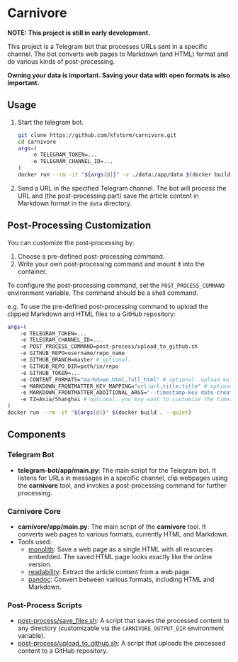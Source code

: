 # Carnivore

**NOTE: This project is still in early development.**

This project is a Telegram bot that processes URLs sent in a specific channel. The bot converts web pages to Markdown (and HTML) format and do various kinds of post-processing.

**Owning your data is important. Saving your data with open formats is also important.**

## Usage

1. Start the telegram bot.

    ```sh
    git clone https://github.com/kfstorm/carnivore.git
    cd carnivore
    args=(
        -e TELEGRAM_TOKEN=...
        -e TELEGRAM_CHANNEL_ID=...
    )
    docker run --rm -it "${args[@]}" -v ./data:/app/data $(docker build . --quiet)
    ```

2. Send a URL in the specified Telegram channel. The bot will process the URL and (the post-processing part) save the article content in Markdown format in the `data` directory.

## Post-Processing Customization

You can customize the post-processing by:

1. Choose a pre-defined post-processing command.
2. Write your own post-processing command and mount it into the container.

To configure the post-processing command, set the `POST_PROCESS_COMMAND` environment variable. The command should be a shell command.

e.g. To use the pre-defined post-processing command to upload the clipped Markdown and HTML files to a GitHub repository:

```bash
args=(
    -e TELEGRAM_TOKEN=...
    -e TELEGRAM_CHANNEL_ID=...
    -e POST_PROCESS_COMMAND=post-process/upload_to_github.sh
    -e GITHUB_REPO=username/repo_name
    -e GITHUB_BRANCH=master # optional.
    -e GITHUB_REPO_DIR=path/in/repo
    -e GITHUB_TOKEN=...
    -e CONTENT_FORMATS="markdown,html,full_html" # optional. upload multiple versions of the web page. Default: markdown.
    -e MARKDOWN_FRONTMATTER_KEY_MAPPING="url:url,title:title" # optional. you may want to add frontmatter at the beginning of the Markdown file.
    -e MARKDOWN_FRONTMATTER_ADDITIONAL_ARGS="--timestamp-key date-created" # optional. you may want to add the timestamp to the frontmatter.
    -e TZ=Asia/Shanghai # optional. you may want to customize the timezone.
)
docker run --rm -it "${args[@]}" $(docker build . --quiet)
```

## Components

### Telegram Bot

- **telegram-bot/app/main.py**: The main script for the Telegram bot. It listens for URLs in messages in a specific channel, clip webpages using the **carnivore** tool, and invokes a post-processing command for further processing.

### Carnivore Core

- **carnivore/app/main.py**: The main script of the **carnivore** tool. It converts web pages to various formats, currently HTML and Markdown.
- Tools used:
  - [monolith](https://github.com/Y2Z/monolith): Save a web page as a single HTML with all resources embedded. The saved HTML page looks exactly like the online version.
  - [readability](https://github.com/mozilla/readability): Extract the article content from a web page.
  - [pandoc](https://github.com/jgm/pandoc): Convert between various formats, including HTML and Markdown.

### Post-Process Scripts

- [post-process/save_files.sh](process/save_files.sh): A script that saves the processed content to any directory (customizable via the `CARNIVORE_OUTPUT_DIR` environment variable).
- [post-process/upload_to_github.sh](post-process/upload_to_github.sh): A script that uploads the processed content to a GitHub repository.
